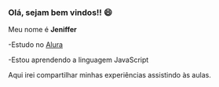 ### Olá, sejam bem vindos!! 😄

Meu nome é **Jeniffer**

-Estudo no [Alura](https://cursos.alura.com.br/dashboard)

-Estou aprendendo a linguagem JavaScript 

Aqui irei compartilhar minhas
experiências assistindo às aulas.

